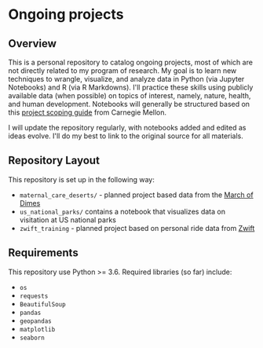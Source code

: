 # Ongoing projects
 
## Overview
This is a personal repository to catalog ongoing projects, most of which are not directly related to my program of research. My goal is to learn new techniques to wrangle, visualize, and analyze data in Python (via Jupyter Notebooks) and R (via R Markdowns). I'll practice these skills using publicly available data (when possible) on topics of interest, namely, nature, health, and human development. Notebooks will generally be structured based on this [project scoping guide](http://www.datasciencepublicpolicy.org/our-work/tools-guides/data-science-project-scoping-guide/) from Carnegie Mellon.

I will update the repository regularly, with notebooks added and edited as ideas evolve. I'll do my best to link to the original source for all materials. 

## Repository Layout
This repository is set up in the following way:

- `maternal_care_deserts/` - planned project based data from the [March of Dimes](https://www.marchofdimes.org/peristats/data?reg=99&top=23&slev=4&sreg=11)
- `us_national_parks/` contains a notebook that visualizes data on visitation at US national parks
- `zwift_training` - planned project based on personal ride data from [Zwift](https://us.zwift.com/)

## Requirements
This repository use Python >= 3.6. Required libraries (so far) include:
- `os`
- `requests`
- `BeautifulSoup`
- `pandas`
- `geopandas`
- `matplotlib`
- `seaborn`

